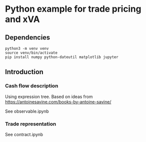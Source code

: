 # Python example for trade pricing and xVA

## Dependencies

```
python3 -m venv venv
source venv/bin/activate
pip install numpy python-dateutil matplotlib jupyter
```

## Introduction

### Cash flow description

Using expression tree. Based on ideas from https://antoinesavine.com/books-by-antoine-savine/

See observable.ipynb

### Trade representation

See contract.ipynb


